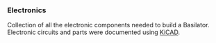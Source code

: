 ### Electronics
Collection of all the electronic components needed to build a Basilator. Electronic circuits and parts were documented using [KiCAD](https://kicad-pcb.org/download/).
